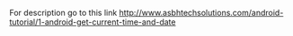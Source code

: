 For description go to this link
http://www.asbhtechsolutions.com/android-tutorial/1-android-get-current-time-and-date